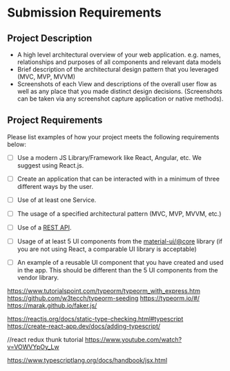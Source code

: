 # Submission Requirements
## Project Description
- A high level architectural overview of your web application. e.g. names, relationships and purposes of all components and relevant data models
- Brief description of the architectural design pattern that you leveraged (MVC, MVP, MVVM)
- Screenshots of each View and descriptions of the overall user flow as well as any place that you made distinct design decisions.  (Screenshots can be taken via any screenshot capture application or native methods).


## Project Requirements
Please list examples of how your project meets the following requirements below:
- [ ] Use a modern JS Library/Framework like React, Angular, etc. We suggest using React.js.

- [ ] Create an application that can be interacted with in a minimum of three different ways by the user.

- [ ] Use of at least one Service.

- [ ] The usage of a specified architectural pattern (MVC, MVP, MVVM,  etc.)

- [ ] Use of a [REST API](https://medium.com/@arteko/the-best-way-to-use-rest-apis-in-swift-95e10696c980).
- [ ] Usage of at least 5 UI components from the [material-ui/@core](https://material-ui.com/) library (if you are not using React, a comparable UI library is acceptable)

- [ ] An example of a reusable UI component that you have created and used in the app. This should be different than the 5 UI components from the vendor library.


https://www.tutorialspoint.com/typeorm/typeorm_with_express.htm
https://github.com/w3tecch/typeorm-seeding
https://typeorm.io/#/
https://marak.github.io/faker.js/

https://reactjs.org/docs/static-type-checking.html#typescript
https://create-react-app.dev/docs/adding-typescript/

//react redux thunk tutorial
https://www.youtube.com/watch?v=VOWVYpOy_Lw

https://www.typescriptlang.org/docs/handbook/jsx.html
